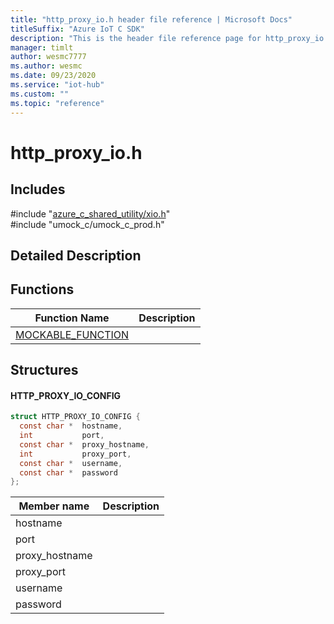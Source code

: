 ```yaml
---                             
title: "http_proxy_io.h header file reference | Microsoft Docs" 
titleSuffix: "Azure IoT C SDK"            
description: "This is the header file reference page for http_proxy_io.h in the Azure IoT C SDK. This SDK is used with Azure IoT Hub and Azure IoT Hub Device Provisioning Service"            
manager: timlt                 
author: wesmc7777              
ms.author: wesmc               
ms.date: 09/23/2020                    
ms.service: "iot-hub"             
ms.custom: ""                
ms.topic: "reference"        
---                            
```


# http_proxy_io.h 

## Includes

\#include "[azure_c_shared_utility/xio.h](xio-h.md)"  
\#include "umock_c/umock_c_prod.h"  

## Detailed Description

## Functions

Function Name                  | Description                                
--------------------------------|---------------------------------------------
[MOCKABLE_FUNCTION](./http-proxy-io-h/mockable-function.md)            | 

## Structures

#### HTTP_PROXY_IO_CONFIG

```C
struct HTTP_PROXY_IO_CONFIG {
  const char *  hostname,
  int           port,
  const char *  proxy_hostname,
  int           proxy_port,
  const char *  username,
  const char *  password
};
```
Member name                 | Description                                
----------------------------|----------------
 hostname            | 
 port            | 
 proxy_hostname            | 
 proxy_port            | 
 username            | 
 password            | 

